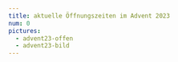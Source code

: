 ```yaml
---
title: aktuelle Öffnungszeiten im Advent 2023
num: 0
pictures:
  - advent23-offen
  - advent23-bild
---
```



